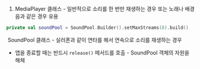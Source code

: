 1. MediaPlayer 클래스 - 일반적으로 소리를 한 번만 재생하는 경우 또는 노래나 배경음과 같은 경우 유용

```kotlin
private val soundPool = SoundPool.Builder().setMaxStreams(8).build()
```

​	SoundPool 클래스 - 실러폰과 같이 연타를 해서 연속으로 소리를 재생하는 경우

* 앱을 종료할 때는 반드시 `release()` 메서드를 호출 - SoundPool 객체의 자원을 해체